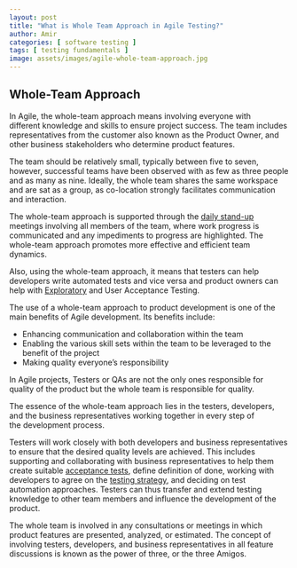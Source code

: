 ```yaml
---
layout: post
title: "What is Whole Team Approach in Agile Testing?"
author: Amir
categories: [ software testing ]
tags: [ testing fundamentals ]
image: assets/images/agile-whole-team-approach.jpg
---
```


## Whole-Team Approach

In Agile, the whole-team approach means involving everyone with different knowledge and skills to ensure project success. The team includes representatives from the customer also known as the Product Owner, and other business stakeholders who determine product features.

The team should be relatively small, typically between five to seven, however, successful teams have been observed with as few as three people and as many as nine. Ideally, the whole team shares the same workspace and are sat as a group, as co-location strongly facilitates communication and interaction.

The whole-team approach is supported through the [daily stand-up](/what-is-daily-stand-up-in-scrum/) meetings involving all members of the team, where work progress is communicated and any impediments to progress are highlighted. The whole-team approach promotes more effective and efficient team dynamics.

Also, using the whole-team approach, it means that testers can help developers write automated tests and vice versa and product owners can help with [Exploratory](/exploratory-testing-important-agile-projects/) and User Acceptance Testing.

The use of a whole-team approach to product development is one of the main benefits of Agile development. Its benefits include:

*   Enhancing communication and collaboration within the team
*   Enabling the various skill sets within the team to be leveraged to the benefit of the project
*   Making quality everyone’s responsibility

In Agile projects, Testers or QAs are not the only ones responsible for quality of the product but the whole team is responsible for quality.

The essence of the whole-team approach lies in the testers, developers, and the business representatives working together in every step of the development process.

Testers will work closely with both developers and business representatives to ensure that the desired quality levels are achieved. This includes supporting and collaborating with business representatives to help them create suitable [acceptance tests](/acceptance-testing-agile/), define definition of done, working with developers to agree on the [testing strategy](/agile-test-strategy-example-template/), and deciding on test automation approaches. Testers can thus transfer and extend testing knowledge to other team members and influence the development of the product.

The whole team is involved in any consultations or meetings in which product features are presented, analyzed, or estimated. The concept of involving testers, developers, and business representatives in all feature discussions is known as the power of three, or the three Amigos.